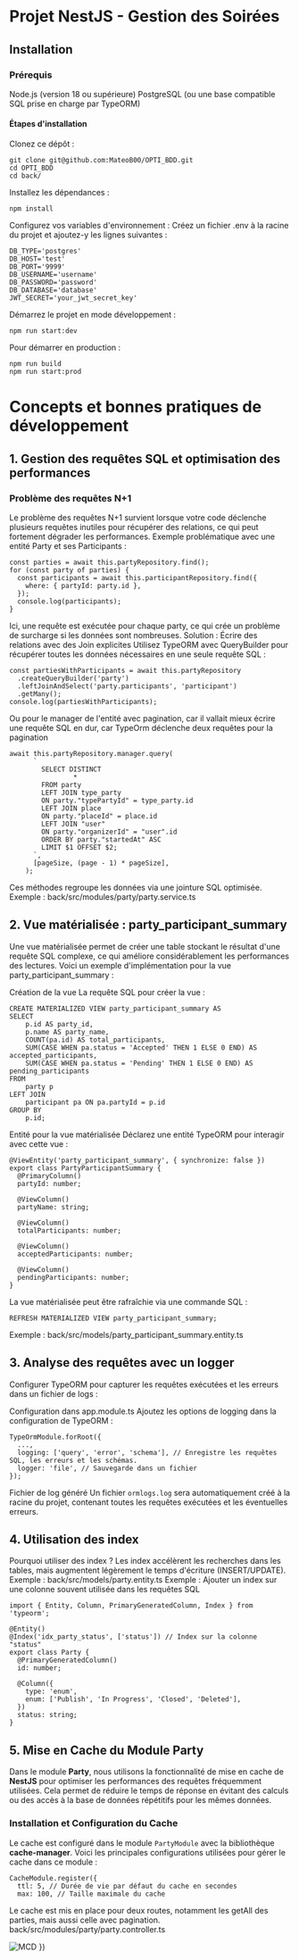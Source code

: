 # Projet NestJS - Gestion des Soirées 
## Installation
### Prérequis
Node.js (version 18 ou supérieure)
PostgreSQL (ou une base compatible SQL prise en charge par TypeORM)
#### Étapes d'installation
Clonez ce dépôt :
```
git clone git@github.com:MateoB00/OPTI_BDD.git
cd OPTI_BDD
cd back/
```
Installez les dépendances :
```
npm install
```
Configurez vos variables d'environnement :
Créez un fichier .env à la racine du projet et ajoutez-y les lignes suivantes :
```
DB_TYPE='postgres'
DB_HOST='test'
DB_PORT='9999'
DB_USERNAME='username'
DB_PASSWORD='password'
DB_DATABASE='database'
JWT_SECRET='your_jwt_secret_key'
```

Démarrez le projet en mode développement :

```
npm run start:dev
```
Pour démarrer en production :

```
npm run build
npm run start:prod
```

# Concepts et bonnes pratiques de développement
## 1. Gestion des requêtes SQL et optimisation des performances
### Problème des requêtes N+1
Le problème des requêtes N+1 survient lorsque votre code déclenche plusieurs requêtes inutiles pour récupérer des relations, ce qui peut fortement dégrader les performances.
Exemple problématique avec une entité Party et ses Participants :

```
const parties = await this.partyRepository.find();
for (const party of parties) {
  const participants = await this.participantRepository.find({
    where: { partyId: party.id },
  });
  console.log(participants);
}
```

Ici, une requête est exécutée pour chaque party, ce qui crée un problème de surcharge si les données sont nombreuses.
Solution : Écrire des relations avec des Join explicites
Utilisez TypeORM avec QueryBuilder pour récupérer toutes les données nécessaires en une seule requête SQL :

```
const partiesWithParticipants = await this.partyRepository
  .createQueryBuilder('party')
  .leftJoinAndSelect('party.participants', 'participant')
  .getMany();
console.log(partiesWithParticipants);
```

Ou pour le manager de l'entité avec pagination, car il vallait mieux écrire une requête SQL en dur, car TypeOrm déclenche deux requêtes pour la pagination
```
await this.partyRepository.manager.query(
      `
        SELECT DISTINCT 
                *
        FROM party 
        LEFT JOIN type_party 
        ON party."typePartyId" = type_party.id
        LEFT JOIN place
        ON party."placeId" = place.id
        LEFT JOIN "user"
        ON party."organizerId" = "user".id
        ORDER BY party."startedAt" ASC
        LIMIT $1 OFFSET $2;
      `,
      [pageSize, (page - 1) * pageSize],
    );
```
Ces méthodes regroupe les données via une jointure SQL optimisée.
Exemple : back/src/modules/party/party.service.ts
## 2. Vue matérialisée : party_participant_summary
Une vue matérialisée permet de créer une table stockant le résultat d'une requête SQL complexe, ce qui améliore considérablement les performances des lectures. Voici un exemple d'implémentation pour la vue party_participant_summary :

Création de la vue
La requête SQL pour créer la vue :

``` 
CREATE MATERIALIZED VIEW party_participant_summary AS
SELECT 
    p.id AS party_id,
    p.name AS party_name,
    COUNT(pa.id) AS total_participants,
    SUM(CASE WHEN pa.status = 'Accepted' THEN 1 ELSE 0 END) AS accepted_participants,
    SUM(CASE WHEN pa.status = 'Pending' THEN 1 ELSE 0 END) AS pending_participants
FROM 
    party p
LEFT JOIN 
    participant pa ON pa.partyId = p.id
GROUP BY 
    p.id;
``` 
Entité pour la vue matérialisée
Déclarez une entité TypeORM pour interagir avec cette vue :
```
@ViewEntity('party_participant_summary', { synchronize: false })
export class PartyParticipantSummary {
  @PrimaryColumn()
  partyId: number;

  @ViewColumn()
  partyName: string;

  @ViewColumn()
  totalParticipants: number;

  @ViewColumn()
  acceptedParticipants: number;

  @ViewColumn()
  pendingParticipants: number;
}
```
La vue matérialisée peut être rafraîchie via une commande SQL :
```
REFRESH MATERIALIZED VIEW party_participant_summary;
```
Exemple : back/src/models/party_participant_summary.entity.ts
## 3. Analyse des requêtes avec un logger
Configurer TypeORM pour capturer les requêtes exécutées et les erreurs dans un fichier de logs :

Configuration dans app.module.ts
Ajoutez les options de logging dans la configuration de TypeORM :
```
TypeOrmModule.forRoot({
  ...,
  logging: ['query', 'error', 'schema'], // Enregistre les requêtes SQL, les erreurs et les schémas.
  logger: 'file', // Sauvegarde dans un fichier
});
```
Fichier de log généré
Un fichier `ormlogs.log` sera automatiquement créé à la racine du projet, contenant toutes les requêtes exécutées et les éventuelles erreurs.

## 4. Utilisation des index
Pourquoi utiliser des index ?
Les index accélèrent les recherches dans les tables, mais augmentent légèrement le temps d'écriture (INSERT/UPDATE).
Exemple : back/src/models/party.entity.ts
Exemple : Ajouter un index sur une colonne souvent utilisée dans les requêtes SQL 
```
import { Entity, Column, PrimaryGeneratedColumn, Index } from 'typeorm';

@Entity()
@Index('idx_party_status', ['status']) // Index sur la colonne "status"
export class Party {
  @PrimaryGeneratedColumn()
  id: number;

  @Column({
    type: 'enum',
    enum: ['Publish', 'In Progress', 'Closed', 'Deleted'],
  })
  status: string;
}
```

## 5. Mise en Cache du Module Party

Dans le module **Party**, nous utilisons la fonctionnalité de mise en cache de **NestJS** pour optimiser les performances des requêtes fréquemment utilisées. Cela permet de réduire le temps de réponse en évitant des calculs ou des accès à la base de données répétitifs pour les mêmes données.

### Installation et Configuration du Cache

Le cache est configuré dans le module `PartyModule` avec la bibliothèque **cache-manager**. Voici les principales configurations utilisées pour gérer le cache dans ce module :

```
CacheModule.register({
  ttl: 5, // Durée de vie par défaut du cache en secondes
  max: 100, // Taille maximale du cache
```

Le cache est mis en place pour deux routes, notamment les getAll des parties, mais aussi celle avec pagination.
back/src/modules/party/party.controller.ts

![MCD](https://github.com/user-attachments/assets/1d05bc2e-076e-4252-a56d-f46578880145)
})
